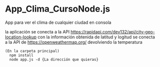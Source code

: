 # App_Clima_CursoNode.js
App para ver el clima de cualquier ciudad en consola

la aplicación se conecta a la API https://rapidapi.com/dev132/api/city-geo-location-lookup
con la información obtenida de latitud y logitud se conecta a la API de https://openweathermap.org/
devolviendo la temperatura

```
(En la carpeta principal)
  npm install
  node app.js -d {La dirección que quieras}
```
